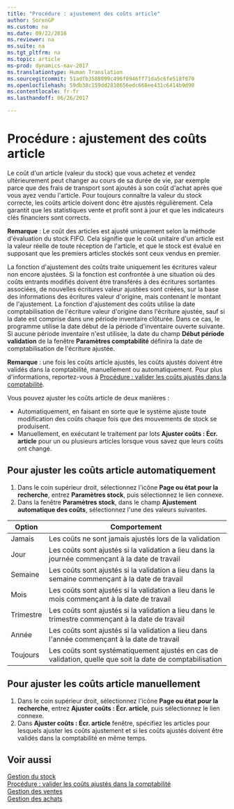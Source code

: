 ```yaml
---
title: "Procédure : ajustement des coûts article"
author: SorenGP
ms.custom: na
ms.date: 09/22/2016
ms.reviewer: na
ms.suite: na
ms.tgt_pltfrm: na
ms.topic: article
ms-prod: dynamics-nav-2017
ms.translationtype: Human Translation
ms.sourcegitcommit: 51adfb3588099c496f0946ff71da5c6fe518f070
ms.openlocfilehash: 59db38c159dd2810656edc668ee431c6414b9d90
ms.contentlocale: fr-fr
ms.lasthandoff: 06/26/2017

---
```


# <a name="how-to-adjust-item-costs"></a>Procédure : ajustement des coûts article   
Le coût d'un article (valeur du stock) que vous achetez et vendez ultérieurement peut changer au cours de sa durée de vie, par exemple parce que des frais de transport sont ajoutés à son coût d'achat après que vous ayez vendu l'article. Pour toujours connaître la valeur du stock correcte, les coûts article doivent donc être ajustés régulièrement.
Cela garantit que les statistiques vente et profit sont à jour et que les indicateurs clés financiers sont corrects.

**Remarque** : Le coût des articles est ajusté uniquement selon la méthode d'évaluation du stock FIFO. Cela signifie que le coût unitaire d'un article est la valeur réelle de toute réception de l'article, et que le stock est évalué en supposant que les premiers articles stockés sont ceux vendus en premier.

La fonction d'ajustement des coûts traite uniquement les écritures valeur non encore ajustées. Si la fonction est confrontée à une situation où des coûts entrants modifiés doivent être transférés à des écritures sortantes associées, de nouvelles écritures valeur ajustées sont créées, sur la base des informations des écritures valeur d'origine, mais contenant le montant de l'ajustement. La fonction d'ajustement des coûts utilise la date comptabilisation de l'écriture valeur d'origine dans l'écriture ajustée, sauf si la date est comprise dans une période inventaire clôturée. Dans ce cas, le programme utilise la date début de la période d'inventaire ouverte suivante. Si aucune période inventaire n'est utilisée, la date du champ **Début période validation** de la fenêtre **Paramètres comptabilité** définira la date de comptabilisation de l'écriture ajustée.

**Remarque** : une fois les coûts article ajustés, les coûts ajustés doivent être validés dans la comptabilité, manuellement ou automatiquement. Pour plus d'informations, reportez-vous à [Procédure : valider les coûts ajustés dans la comptabilité](inventory-how-post-inventory-cost-gl.md).

Vous pouvez ajuster les coûts article de deux manières :
 - Automatiquement, en faisant en sorte que le système ajuste toute modification des coûts chaque fois que des mouvements de stock se produisent.
 - Manuellement, en exécutant le traitement par lots **Ajuster coûts : Écr. article** pour un ou plusieurs articles lorsque vous savez que leurs coûts ont changé.  

## <a name="to-adjust-item-costs-automatically"></a>Pour ajuster les coûts article automatiquement
1. Dans le coin supérieur droit, sélectionnez l'icône **Page ou état pour la recherche**, entrez **Paramètres stock**, puis sélectionnez le lien connexe.
2. Dans la fenêtre **Paramètres stock**, dans le champ **Ajustement automatique des coûts**, sélectionnez l'une des valeurs suivantes.

|Option |Comportement |
|-------|---------|
|Jamais|Les coûts ne sont jamais ajustés lors de la validation|
|Jour|Les coûts sont ajustés si la validation a lieu dans la journée commençant à la date de travail|
|Semaine|Les coûts sont ajustés si la validation a lieu dans la semaine commençant à la date de travail|
|Mois|Les coûts sont ajustés si la validation a lieu dans le mois commençant à la date de travail|
|Trimestre|Les coûts sont ajustés si la validation a lieu dans le trimestre commençant à la date de travail|
|Année|Les coûts sont ajustés si la validation a lieu dans l'année commençant à la date de travail|
|Toujours|Les coûts sont systématiquement ajustés en cas de validation, quelle que soit la date de comptabilisation|

## <a name="to-adjust-item-costs-manually"></a>Pour ajuster les coûts article manuellement
1. Dans le coin supérieur droit, sélectionnez l'icône **Page ou état pour la recherche**, entrez **Ajuster coûts : Écr. article**, puis sélectionnez le lien connexe.
2. Dans **Ajuster coûts : Écr. article** fenêtre, spécifiez les articles pour lesquels ajuster les coûts ajustement et si les coûts ajustés doivent être validés dans la comptabilité en même temps.

## <a name="see-also"></a>Voir aussi
[Gestion du stock](inventory-manage-inventory.md)  
[Procédure : valider les coûts ajustés dans la comptabilité](inventory-how-post-inventory-cost-gl.md)  
[Gestion des ventes](sales-manage-sales.md)  
[Gestion des achats](purchasing-manage-purchasing.md)

